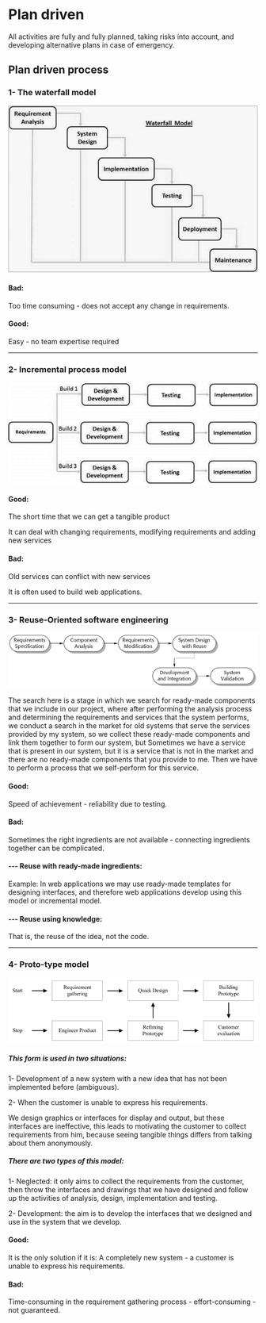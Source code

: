 # Plan driven
 All activities are fully and fully planned, taking risks into account, and developing alternative plans in case of emergency.

## Plan driven process

### 1- The waterfall model 
![](waterfall.jpg)

#### Bad: 
Too time consuming - does not accept any change in requirements.

#### Good:
Easy - no team expertise required

<hr>

### 2- Incremental process model 
![](incremental.jpg)

#### Good: 
The short time that we can get a tangible product

It can deal with changing requirements, modifying requirements and adding new services

#### Bad: 
Old services can conflict with new services

It is often used to build web applications.

<hr>

### 3- Reuse-Oriented software engineering
![](reuse.png)

The search here is a stage in which we search for ready-made components that we include in our project, where after performing the analysis process and determining the requirements and services that the system performs, we conduct a search in the market for old systems that serve the services provided by my system, so we collect these ready-made components and link them together to form our system, but Sometimes we have a service that is present in our system, but it is a service that is not in the market and there are no ready-made components that you provide to me. Then we have to perform a process that we self-perform for this service.

#### Good: 
Speed of achievement - reliability due to testing.
#### Bad:
Sometimes the right ingredients are not available - connecting ingredients together can be complicated.

#### --- Reuse with ready-made ingredients:
Example: In web applications we may use ready-made templates for designing interfaces, and therefore web applications develop using this model or incremental model.
#### --- Reuse using knowledge:
That is, the reuse of the idea, not the code.

<hr>

### 4- Proto-type model
![](protoType.png)

##### This form is used in two situations:
1- Development of a new system with a new idea that has not been implemented before (ambiguous).

2- When the customer is unable to express his requirements.

We design graphics or interfaces for display and output, but these interfaces are ineffective, this leads to motivating the customer to collect requirements from him, because seeing tangible things differs from talking about them anonymously.

##### There are two types of this model:
1- Neglected: it only aims to collect the requirements from the customer, then throw the interfaces and drawings that we have designed and follow up the activities of analysis, design, implementation and testing.

2- Development: the aim is to develop the interfaces that we designed and use in the system that we develop.

#### Good: 
It is the only solution if it is: A completely new system - a customer is unable to express his requirements.

#### Bad:
Time-consuming in the requirement gathering process - effort-consuming - not guaranteed.
